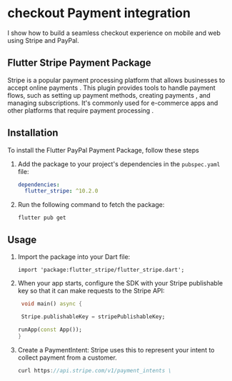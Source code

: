 # checkout Payment integration

I show how to build a seamless checkout experience on mobile and web using Stripe and PayPal.

## Flutter Stripe Payment Package

Stripe is a popular payment processing platform that allows businesses to accept online payments . This plugin provides tools to handle payment flows, such as setting up payment methods, creating payments , and managing subscriptions. It's commonly used for e-commerce apps and other platforms that require payment processing .


## Installation

To install the Flutter PayPal Payment Package, follow these steps

1. Add the package to your project's dependencies in the `pubspec.yaml` file:
   ```yaml
   dependencies:
     flutter_stripe: ^10.2.0
    ``` 
2. Run the following command to fetch the package:

    ``` 
    flutter pub get
    ``` 

## Usage
1. Import the package into your Dart file:

    ``` 
   import 'package:flutter_stripe/flutter_stripe.dart';
    ```
2. When your app starts, configure the SDK with your Stripe publishable key so that it can make requests to the Stripe API:
   ```dart
    void main() async {
   
    Stripe.publishableKey = stripePublishableKey;
   
   runApp(const App());
   }
    ```
3. Create a PaymentIntent:
   Stripe uses this to represent your intent to collect payment from a customer.
   ```dart
   curl https://api.stripe.com/v1/payment_intents \

    ```
   
